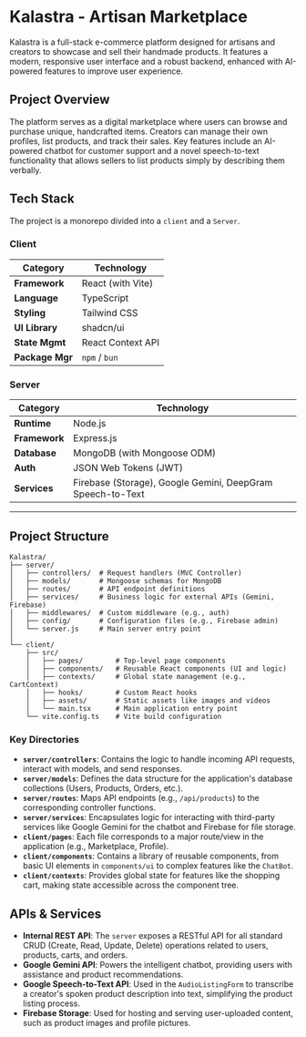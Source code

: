 # Kalastra - Artisan Marketplace

Kalastra is a full-stack e-commerce platform designed for artisans and creators to showcase and sell their handmade products. It features a modern, responsive user interface and a robust backend, enhanced with AI-powered features to improve user experience.

## Project Overview

The platform serves as a digital marketplace where users can browse and purchase unique, handcrafted items. Creators can manage their own profiles, list products, and track their sales. Key features include an AI-powered chatbot for customer support and a novel speech-to-text functionality that allows sellers to list products simply by describing them verbally.

## Tech Stack

The project is a monorepo divided into a `client` and a `Server`.

### Client

| Category      | Technology                                       |
|---------------|--------------------------------------------------|
| **Framework** | React (with Vite)                                |
| **Language**  | TypeScript                                       |
| **Styling**   | Tailwind CSS                                     |
| **UI Library**| shadcn/ui                                        |
| **State Mgmt**| React Context API                                |
| **Package Mgr**| `npm` / `bun`                                    |

### Server

| Category      | Technology                                       |
|---------------|--------------------------------------------------|
| **Runtime**   | Node.js                                          |
| **Framework** | Express.js                                       |
| **Database**  | MongoDB (with Mongoose ODM)                      |
| **Auth**      | JSON Web Tokens (JWT)                            |
| **Services**  | Firebase (Storage), Google Gemini, DeepGram Speech-to-Text |

---

## Project Structure

```
Kalastra/
├── server/
│   ├── controllers/  # Request handlers (MVC Controller)
│   ├── models/       # Mongoose schemas for MongoDB
│   ├── routes/       # API endpoint definitions
│   ├── services/     # Business logic for external APIs (Gemini, Firebase)
│   ├── middlewares/  # Custom middleware (e.g., auth)
│   ├── config/       # Configuration files (e.g., Firebase admin)
│   └── server.js     # Main server entry point
│
└── client/
    ├── src/
    │   ├── pages/        # Top-level page components
    │   ├── components/   # Reusable React components (UI and logic)
    │   ├── contexts/     # Global state management (e.g., CartContext)
    │   ├── hooks/        # Custom React hooks
    │   ├── assets/       # Static assets like images and videos
    │   └── main.tsx      # Main application entry point
    └── vite.config.ts    # Vite build configuration
```

### Key Directories

-   **`server/controllers`**: Contains the logic to handle incoming API requests, interact with models, and send responses.
-   **`server/models`**: Defines the data structure for the application's database collections (Users, Products, Orders, etc.).
-   **`server/routes`**: Maps API endpoints (e.g., `/api/products`) to the corresponding controller functions.
-   **`server/services`**: Encapsulates logic for interacting with third-party services like Google Gemini for the chatbot and Firebase for file storage.
-   **`client/pages`**: Each file corresponds to a major route/view in the application (e.g., Marketplace, Profile).
-   **`client/components`**: Contains a library of reusable components, from basic UI elements in `components/ui` to complex features like the `ChatBot`.
-   **`client/contexts`**: Provides global state for features like the shopping cart, making state accessible across the component tree.

## APIs & Services

-   **Internal REST API**: The `server` exposes a RESTful API for all standard CRUD (Create, Read, Update, Delete) operations related to users, products, carts, and orders.
-   **Google Gemini API**: Powers the intelligent chatbot, providing users with assistance and product recommendations.
-   **Google Speech-to-Text API**: Used in the `AudioListingForm` to transcribe a creator's spoken product description into text, simplifying the product listing process.
-   **Firebase Storage**: Used for hosting and serving user-uploaded content, such as product images and profile pictures.

